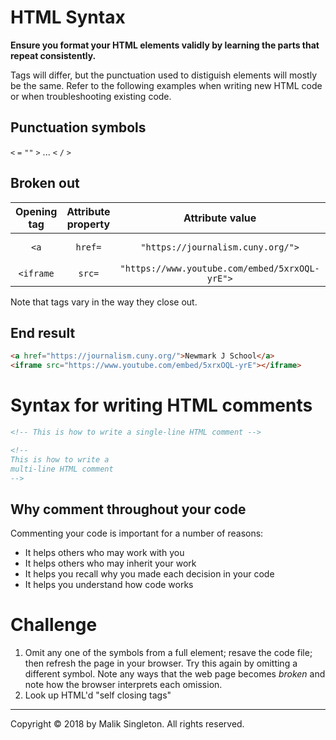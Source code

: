 # HTML Syntax
__Ensure you format your HTML elements validly by learning the parts that repeat consistently.__

Tags will differ, but the punctuation used to distiguish elements will mostly be the same. Refer to the following examples when writing new HTML code or when troubleshooting existing code.

## Punctuation symbols
`<` `=` `""` `>` ... `<` `/` `>`

## Broken out

|Opening tag|Attribute property|Attribute value|Content|Closing tag|
|:--:|:--:|:--:|:--:|:--:|
|`<a`|`href=`|`"https://journalism.cuny.org/">`|Newmark J School|`</a>`|
|`<iframe`|`src=`|`"https://www.youtube.com/embed/5xrxOQL-yrE">`|_n/a_|`</iframe>`|

Note that tags vary in the way they close out.

## End result
```html
<a href="https://journalism.cuny.org/">Newmark J School</a>
<iframe src="https://www.youtube.com/embed/5xrxOQL-yrE"></iframe>
```

# Syntax for writing HTML comments
```html
<!-- This is how to write a single-line HTML comment -->

<!--
This is how to write a
multi-line HTML comment
-->
```

##  Why comment throughout your code
Commenting your code is important for a number of reasons:
- It helps others who may work with you
- It helps others who may inherit your work
- It helps you recall why you made each decision in your code
- It helps you understand how code works

# Challenge
1. Omit any one of the symbols from a full element; resave the code file; then refresh the page in your browser. Try this again by omitting a different symbol. Note any ways that the web page becomes _broken_ and note how the browser interprets each omission.
2. Look up HTML'd "self closing tags"

---

Copyright &copy; 2018 by Malik Singleton. All rights reserved.
